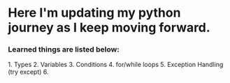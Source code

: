# Here I'm updating my python journey as I keep moving forward.
<h3>Learned things are listed below:</h3>
1. Types
2. Variables
3. Conditions
4. for/while loops
5. Exception Handling (try except)
6. 

